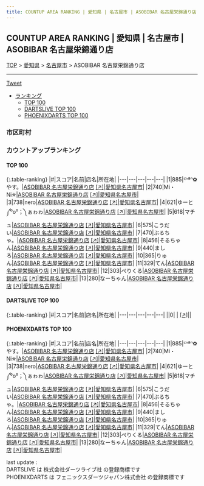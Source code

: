 ```yaml
---
title: COUNTUP AREA RANKING | 愛知県 | 名古屋市 | ASOBIBAR 名古屋栄錦通り店
---
```

## COUNTUP AREA RANKING | 愛知県 | 名古屋市 | ASOBIBAR 名古屋栄錦通り店

[TOP](/darts/rank/) > [愛知県](/darts/rank/愛知県/) > [名古屋市](/darts/rank/愛知県/名古屋市/) > ASOBIBAR 名古屋栄錦通り店

___

<a href="https://twitter.com/share?ref_src=twsrc%5Etfw" data-text="COUNTUP AREA RANKING | 愛知県名古屋市ASOBIBAR 名古屋栄錦通り店" class="twitter-share-button" data-hashtags="DARTSLIVE,PHOENIXDARTS,darts,ダーツ" data-show-count="false">Tweet</a>

* [ランキング](#カウントアップランキング)
    * [TOP 100](#top-100)
    * [DARTSLIVE TOP 100](#dartslive-top-100)
    * [PHOENIXDARTS TOP 100](#phoenixdarts-top-100)

### 市区町村

<ul>

</ul>

### カウントアップランキング

#### TOP 100



{:.table-ranking}
|#|スコア|名前|店名|所在地|
|---|---|---|---|---|
|1|885|<span class="rank-name-pd">ᒼᑋªⁿ✿やす。</span>|<a href="/darts/rank/shops/75228.html">ASOBIBAR 名古屋栄錦通り店</a> <a href="https://vs.phoenixdarts.com/jp/shop/shopDetailInfo/s_75228?s_seq=75228">[↗]</a>|<a href="/darts/rank/愛知県/名古屋市">愛知県名古屋市</a>|
|2|740|<span class="rank-name-pd">Mi・Ni✯</span>|<a href="/darts/rank/shops/75228.html">ASOBIBAR 名古屋栄錦通り店</a> <a href="https://vs.phoenixdarts.com/jp/shop/shopDetailInfo/s_75228?s_seq=75228">[↗]</a>|<a href="/darts/rank/愛知県/名古屋市">愛知県名古屋市</a>|
|3|738|<span class="rank-name-pd">nero</span>|<a href="/darts/rank/shops/75228.html">ASOBIBAR 名古屋栄錦通り店</a> <a href="https://vs.phoenixdarts.com/jp/shop/shopDetailInfo/s_75228?s_seq=75228">[↗]</a>|<a href="/darts/rank/愛知県/名古屋市">愛知県名古屋市</a>|
|4|621|<span class="rank-name-pd">ゆーと༼⁰o⁰；༽ぁゎゎ</span>|<a href="/darts/rank/shops/75228.html">ASOBIBAR 名古屋栄錦通り店</a> <a href="https://vs.phoenixdarts.com/jp/shop/shopDetailInfo/s_75228?s_seq=75228">[↗]</a>|<a href="/darts/rank/愛知県/名古屋市">愛知県名古屋市</a>|
|5|618|<span class="rank-name-pd">マチュ</span>|<a href="/darts/rank/shops/75228.html">ASOBIBAR 名古屋栄錦通り店</a> <a href="https://vs.phoenixdarts.com/jp/shop/shopDetailInfo/s_75228?s_seq=75228">[↗]</a>|<a href="/darts/rank/愛知県/名古屋市">愛知県名古屋市</a>|
|6|575|<span class="rank-name-pd">こうだい</span>|<a href="/darts/rank/shops/75228.html">ASOBIBAR 名古屋栄錦通り店</a> <a href="https://vs.phoenixdarts.com/jp/shop/shopDetailInfo/s_75228?s_seq=75228">[↗]</a>|<a href="/darts/rank/愛知県/名古屋市">愛知県名古屋市</a>|
|7|470|<span class="rank-name-pd">ぶるちゃ。</span>|<a href="/darts/rank/shops/75228.html">ASOBIBAR 名古屋栄錦通り店</a> <a href="https://vs.phoenixdarts.com/jp/shop/shopDetailInfo/s_75228?s_seq=75228">[↗]</a>|<a href="/darts/rank/愛知県/名古屋市">愛知県名古屋市</a>|
|8|456|<span class="rank-name-pd">そるちゃん</span>|<a href="/darts/rank/shops/75228.html">ASOBIBAR 名古屋栄錦通り店</a> <a href="https://vs.phoenixdarts.com/jp/shop/shopDetailInfo/s_75228?s_seq=75228">[↗]</a>|<a href="/darts/rank/愛知県/名古屋市">愛知県名古屋市</a>|
|9|440|<span class="rank-name-pd">ましろ</span>|<a href="/darts/rank/shops/75228.html">ASOBIBAR 名古屋栄錦通り店</a> <a href="https://vs.phoenixdarts.com/jp/shop/shopDetailInfo/s_75228?s_seq=75228">[↗]</a>|<a href="/darts/rank/愛知県/名古屋市">愛知県名古屋市</a>|
|10|365|<span class="rank-name-pd">りゅん</span>|<a href="/darts/rank/shops/75228.html">ASOBIBAR 名古屋栄錦通り店</a> <a href="https://vs.phoenixdarts.com/jp/shop/shopDetailInfo/s_75228?s_seq=75228">[↗]</a>|<a href="/darts/rank/愛知県/名古屋市">愛知県名古屋市</a>|
|11|329|<span class="rank-name-pd">てん</span>|<a href="/darts/rank/shops/75228.html">ASOBIBAR 名古屋栄錦通り店</a> <a href="https://vs.phoenixdarts.com/jp/shop/shopDetailInfo/s_75228?s_seq=75228">[↗]</a>|<a href="/darts/rank/愛知県/名古屋市">愛知県名古屋市</a>|
|12|303|<span class="rank-name-pd">ぺりくる</span>|<a href="/darts/rank/shops/75228.html">ASOBIBAR 名古屋栄錦通り店</a> <a href="https://vs.phoenixdarts.com/jp/shop/shopDetailInfo/s_75228?s_seq=75228">[↗]</a>|<a href="/darts/rank/愛知県/名古屋市">愛知県名古屋市</a>|
|13|280|<span class="rank-name-pd">なーちゃん</span>|<a href="/darts/rank/shops/75228.html">ASOBIBAR 名古屋栄錦通り店</a> <a href="https://vs.phoenixdarts.com/jp/shop/shopDetailInfo/s_75228?s_seq=75228">[↗]</a>|<a href="/darts/rank/愛知県/名古屋市">愛知県名古屋市</a>|


#### DARTSLIVE TOP 100



{:.table-ranking}
|#|スコア|名前|店名|所在地|
|---|---|---|---|---|
||0|<span class="rank-name-dl"> </span>|<a href="/darts/rank/shops/.html"></a> <a href="">[↗]</a>|<a href="/darts/rank//"></a>|


#### PHOENIXDARTS TOP 100



{:.table-ranking}
|#|スコア|名前|店名|所在地|
|---|---|---|---|---|
|1|885|<span class="rank-name-pd">ᒼᑋªⁿ✿やす。</span>|<a href="/darts/rank/shops/75228.html">ASOBIBAR 名古屋栄錦通り店</a> <a href="https://vs.phoenixdarts.com/jp/shop/shopDetailInfo/s_75228?s_seq=75228">[↗]</a>|<a href="/darts/rank/愛知県/名古屋市">愛知県名古屋市</a>|
|2|740|<span class="rank-name-pd">Mi・Ni✯</span>|<a href="/darts/rank/shops/75228.html">ASOBIBAR 名古屋栄錦通り店</a> <a href="https://vs.phoenixdarts.com/jp/shop/shopDetailInfo/s_75228?s_seq=75228">[↗]</a>|<a href="/darts/rank/愛知県/名古屋市">愛知県名古屋市</a>|
|3|738|<span class="rank-name-pd">nero</span>|<a href="/darts/rank/shops/75228.html">ASOBIBAR 名古屋栄錦通り店</a> <a href="https://vs.phoenixdarts.com/jp/shop/shopDetailInfo/s_75228?s_seq=75228">[↗]</a>|<a href="/darts/rank/愛知県/名古屋市">愛知県名古屋市</a>|
|4|621|<span class="rank-name-pd">ゆーと༼⁰o⁰；༽ぁゎゎ</span>|<a href="/darts/rank/shops/75228.html">ASOBIBAR 名古屋栄錦通り店</a> <a href="https://vs.phoenixdarts.com/jp/shop/shopDetailInfo/s_75228?s_seq=75228">[↗]</a>|<a href="/darts/rank/愛知県/名古屋市">愛知県名古屋市</a>|
|5|618|<span class="rank-name-pd">マチュ</span>|<a href="/darts/rank/shops/75228.html">ASOBIBAR 名古屋栄錦通り店</a> <a href="https://vs.phoenixdarts.com/jp/shop/shopDetailInfo/s_75228?s_seq=75228">[↗]</a>|<a href="/darts/rank/愛知県/名古屋市">愛知県名古屋市</a>|
|6|575|<span class="rank-name-pd">こうだい</span>|<a href="/darts/rank/shops/75228.html">ASOBIBAR 名古屋栄錦通り店</a> <a href="https://vs.phoenixdarts.com/jp/shop/shopDetailInfo/s_75228?s_seq=75228">[↗]</a>|<a href="/darts/rank/愛知県/名古屋市">愛知県名古屋市</a>|
|7|470|<span class="rank-name-pd">ぶるちゃ。</span>|<a href="/darts/rank/shops/75228.html">ASOBIBAR 名古屋栄錦通り店</a> <a href="https://vs.phoenixdarts.com/jp/shop/shopDetailInfo/s_75228?s_seq=75228">[↗]</a>|<a href="/darts/rank/愛知県/名古屋市">愛知県名古屋市</a>|
|8|456|<span class="rank-name-pd">そるちゃん</span>|<a href="/darts/rank/shops/75228.html">ASOBIBAR 名古屋栄錦通り店</a> <a href="https://vs.phoenixdarts.com/jp/shop/shopDetailInfo/s_75228?s_seq=75228">[↗]</a>|<a href="/darts/rank/愛知県/名古屋市">愛知県名古屋市</a>|
|9|440|<span class="rank-name-pd">ましろ</span>|<a href="/darts/rank/shops/75228.html">ASOBIBAR 名古屋栄錦通り店</a> <a href="https://vs.phoenixdarts.com/jp/shop/shopDetailInfo/s_75228?s_seq=75228">[↗]</a>|<a href="/darts/rank/愛知県/名古屋市">愛知県名古屋市</a>|
|10|365|<span class="rank-name-pd">りゅん</span>|<a href="/darts/rank/shops/75228.html">ASOBIBAR 名古屋栄錦通り店</a> <a href="https://vs.phoenixdarts.com/jp/shop/shopDetailInfo/s_75228?s_seq=75228">[↗]</a>|<a href="/darts/rank/愛知県/名古屋市">愛知県名古屋市</a>|
|11|329|<span class="rank-name-pd">てん</span>|<a href="/darts/rank/shops/75228.html">ASOBIBAR 名古屋栄錦通り店</a> <a href="https://vs.phoenixdarts.com/jp/shop/shopDetailInfo/s_75228?s_seq=75228">[↗]</a>|<a href="/darts/rank/愛知県/名古屋市">愛知県名古屋市</a>|
|12|303|<span class="rank-name-pd">ぺりくる</span>|<a href="/darts/rank/shops/75228.html">ASOBIBAR 名古屋栄錦通り店</a> <a href="https://vs.phoenixdarts.com/jp/shop/shopDetailInfo/s_75228?s_seq=75228">[↗]</a>|<a href="/darts/rank/愛知県/名古屋市">愛知県名古屋市</a>|
|13|280|<span class="rank-name-pd">なーちゃん</span>|<a href="/darts/rank/shops/75228.html">ASOBIBAR 名古屋栄錦通り店</a> <a href="https://vs.phoenixdarts.com/jp/shop/shopDetailInfo/s_75228?s_seq=75228">[↗]</a>|<a href="/darts/rank/愛知県/名古屋市">愛知県名古屋市</a>|


<div class="footer border-top border-gray-light mt-5 pt-3 text-right text-gray">
    last update : <span style="font-weight: italic" id="foot_last_modified"></span><br />
    DARTSLIVE は 株式会社ダーツライブ社 の登録商標です<br />
    PHOENIXDARTS は フェニックスダーツジャパン株式会社 の登録商標です<br />
</div>

<script src="https://cdnjs.cloudflare.com/ajax/libs/jquery.tablesorter/2.31.3/js/jquery.tablesorter.min.js" integrity="sha512-qzgd5cYSZcosqpzpn7zF2ZId8f/8CHmFKZ8j7mU4OUXTNRd5g+ZHBPsgKEwoqxCtdQvExE5LprwwPAgoicguNg==" crossorigin="anonymous" referrerpolicy="no-referrer"></script>
<link rel="stylesheet" href="https://cdnjs.cloudflare.com/ajax/libs/jquery.tablesorter/2.31.3/css/theme.default.min.css" integrity="sha512-wghhOJkjQX0Lh3NSWvNKeZ0ZpNn+SPVXX1Qyc9OCaogADktxrBiBdKGDoqVUOyhStvMBmJQ8ZdMHiR3wuEq8+w==" crossorigin="anonymous" referrerpolicy="no-referrer" />
<script>
$(function() {
    $(".table-ranking").tablesorter({sortList:[[0, 0]]});
    $("#foot_last_modified").text(formatDate(new Date(document.lastModified), 'yyyy-MM-dd HH:mm:ss'));
});
</script>

<script async src="https://platform.twitter.com/widgets.js" charset="utf-8"></script>